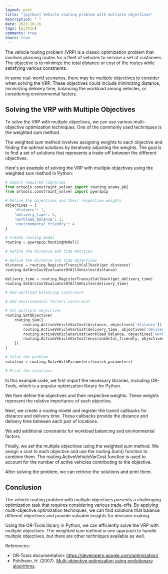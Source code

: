```yaml
---
layout: post
title: "[python] Vehicle routing problem with multiple objectives"
description: " "
date: 2023-10-16
tags: [python]
comments: true
share: true
---
```


The vehicle routing problem (VRP) is a classic optimization problem that involves planning routes for a fleet of vehicles to service a set of customers. The objective is to minimize the total distance or cost of the routes while satisfying various constraints.

In some real-world scenarios, there may be multiple objectives to consider when solving the VRP. These objectives could include minimizing distance, minimizing delivery time, balancing the workload among vehicles, or considering environmental factors.

## Solving the VRP with Multiple Objectives

To solve the VRP with multiple objectives, we can use various multi-objective optimization techniques. One of the commonly used techniques is the weighted sum method.

The weighted sum method involves assigning weights to each objective and finding the optimal solutions by iteratively adjusting the weights. The goal is to find a set of solutions that represents a trade-off between the different objectives.

Here's an example of solving the VRP with multiple objectives using the weighted sum method in Python:

```python
# Import required libraries
from ortools.constraint_solver import routing_enums_pb2
from ortools.constraint_solver import pywrapcp

# Define the objectives and their respective weights
objectives = {
    'distance': 1,
    'delivery_time': 2,
    'workload_balance': 3,
    'environmental_friendly': 4
}

# Create routing model
routing = pywrapcp.RoutingModel()

# Define the distance and time matrices

# Define the distance and time objectives
distance = routing.RegisterTransitCallback(get_distance)
routing.SetArcCostEvaluatorOfAllVehicles(distance)

delivery_time = routing.RegisterTransitCallback(get_delivery_time)
routing.SetArcCostEvaluatorOfAllVehicles(delivery_time)

# Add workload balancing constraint

# Add environmental factors constraint

# Set multiple objectives
routing.SetObjective(
    routing.Sum([
        routing.ActiveVehicleVarCost(distance, objectives['distance']),
        routing.ActiveVehicleVarCost(delivery_time, objectives['delivery_time']),
        routing.ActiveVehicleVarCost(workload_balance, objectives['workload_balance']),
        routing.ActiveVehicleVarCost(environmental_friendly, objectives['environmental_friendly'])
    ])
)

# Solve the problem
solution = routing.SolveWithParameters(search_parameters)

# Print the solutions

```

In this example code, we first import the necessary libraries, including OR-Tools, which is a popular optimization library for Python.

We then define the objectives and their respective weights. These weights represent the relative importance of each objective.

Next, we create a routing model and register the transit callbacks for distance and delivery time. These callbacks provide the distance and delivery time between each pair of locations.

We add additional constraints for workload balancing and environmental factors.

Finally, we set the multiple objectives using the weighted sum method. We assign a cost to each objective and use the routing.Sum() function to combine them. The routing.ActiveVehicleVarCost function is used to account for the number of active vehicles contributing to the objective.

After solving the problem, we can retrieve the solutions and print them.

## Conclusion

The vehicle routing problem with multiple objectives presents a challenging optimization task that requires considering various trade-offs. By applying multi-objective optimization techniques, we can find solutions that balance different objectives and provide valuable insights for decision-making.

Using the OR-Tools library in Python, we can efficiently solve the VRP with multiple objectives. The weighted sum method is one approach to handle multiple objectives, but there are other techniques available as well.

References:
- OR-Tools documentation: https://developers.google.com/optimization/
- Pohlheim, H. (2007). [Multi-objective optimization using evolutionary algorithms](https://link.springer.com/book/10.1007/978-3-540-70528-4).